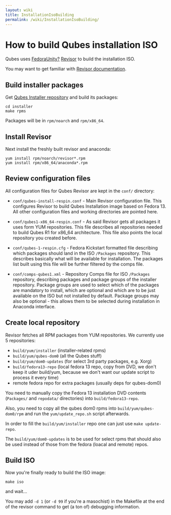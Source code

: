 ```yaml
---
layout: wiki
title: InstallationIsoBuilding
permalink: /wiki/InstallationIsoBuilding/
---
```


How to build Qubes installation ISO
===================================

Qubes uses [FedoraUnity?](/wiki/FedoraUnity) [​Revisor](http://revisor.fedoraunity.org/) to build the installation ISO.

You may want to get familiar with [​Revisor documentation](http://revisor.fedoraunity.org/documentation).

Build installer packages
------------------------

Get [​Qubes Installer repository](http://git.qubes-os.org/?p=smoku/installer) and build its packages:

``` {.wiki}
cd installer
make rpms
```

Packages will be in `rpm/noarch` and `rpm/x86_64`.

Install Revisor
---------------

Next install the freshly built revisor and anaconda:

``` {.wiki}
yum install rpm/noarch/revisor*.rpm
yum install rpm/x86_64/anaconda*.rpm
```

Review configuration files
--------------------------

All configuration files for Qubes Revisor are kept in the ```conf/``` directory:

-   ```conf/qubes-install-respin.conf``` - Main Revisor configuration file. This configures Revisor to build Qubes Installation image based on Fedora 13. All other configuration files and working directories are pointed here.

-   ```conf/qubes1-x86_64-respin.conf``` - As said Revisor gets all packages it uses form YUM repositories. This file describes all repositories needed to build Qubes R1 for x86\_64 architecture. This file also points the local repository you created before.

-   ```conf/qubes-1-respin.cfg``` - Fedora Kickstart formatted file describing which packages should land in the ISO `/Packages` repository. This describes basically what will be available for installation. The packages list built using this file will be further filtered by the comps file.

-   ```conf/comps-qubes1.xml``` - Repository Comps file for ISO `/Packages` repository, describing packages and package groups of the installer repository. Package groups are used to select which of the packages are mandatory to install, which are optional and which are to be just available on the ISO but not installed by default. Package groups may also be optional - this allows them to be selected during installation in Anaconda interface.

Create local repository
-----------------------

Revisor fetches all RPM packages from YUM repositories. We currently use 5 repositories:

-   ```build/yum/installer``` (installer-related rpms)
-   ```build/yum/qubes-dom0``` (all the Qubes stuff)
-   ```build/yum/dom0-updates``` (for select 3rd party packages, e.g. Xorg)
-   ```build/fedora13-repo``` (local fedora 13 repo, copy from DVD, we don't keep it uder build/yum, because we don't want our update script to process it every time)
-   remote fedora repo for extra packages (usually deps for qubes-dom0)

You need to manually copy the Fedora 13 installation DVD contents (```Packages/``` and ```repodata/``` directories) into ```build/fedora13-repo```.

Also, you need to copy all the qubes dom0 rpms into ```build/yum/qubes-dom0/rpm``` and run the ```yum/update_repo.sh``` script afterwards.

In order to fill the ```build/yum/installer``` repo one can just use ```make update-repo```.

The ```build/yum/dom0-updates``` is to be used for select rpms that should also be used instead of those from the fedora (loacal and remote) repos.

Build ISO
---------

Now you're finally ready to build the ISO image:

``` {.wiki}
make iso
```

and wait...

You may add `-d 1` (or `-d 99` if you're a masochist) in the Makefile at the end of the revisor command to get (a ton of) debugging information.
